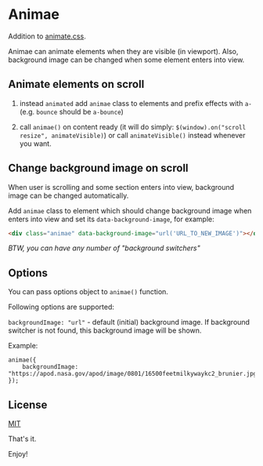 Animae
======

Addition to [animate.css](https://daneden.github.io/animate.css/).

Animae can animate elements when they are visible (in viewport). Also, background image can be changed when some element enters into view.


Animate elements on scroll
--------------------------

1. instead `animated` add `animae` class to elements and prefix effects with `a-` (e.g. `bounce` should be `a-bounce`)

2. call `animae()` on content ready (it will do simply: `$(window).on("scroll resize", animateVisible)`) or call `animateVisible()` instead whenever you want.


Change background image on scroll
---------------------------------

When user is scrolling and some section enters into view, background image can be changed automatically.

Add `animae` class to element which should change background image when enters into view and set its `data-background-image`, for example:

```html
<div class="animae" data-background-image="url('URL_TO_NEW_IMAGE')"></div>
```

*BTW, you can have any number of "background switchers"*

Options
-------

You can pass options object to `animae()` function.

Following options are supported:

`backgroundImage: "url"` - default (initial) background image. If background switcher is not found, this background image will be shown.

Example:

```
animae({
	backgroundImage: "https://apod.nasa.gov/apod/image/0801/16500feetmilkywaykc2_brunier.jpg"
});
```

License
-------

[MIT](http://opensource.org/licenses/MIT)


That's it.

Enjoy!
